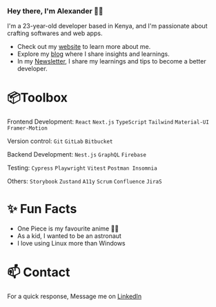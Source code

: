 ### Hey there, I'm Alexander 👋🏻
I'm a 23-year-old developer based in Kenya, and I'm passionate about crafting softwares and web apps.

  <ul>
    <li>Check out my <a href="#" target="_blank">website</a> to learn more about me.</li>
    <li>Explore my <a href="#" target="_blank">blog</a> where I share insights and learnings.</li>
    <li>In my <a href="#" target="_blank">Newsletter</a>, I share my learnings and tips to become a better developer.</li>
  </ul>

# 📦Toolbox
Frontend Development:  `React` `Next.js` `TypeScript` `Tailwind` `Material-UI` `Framer-Motion`

Version control: `Git` `GitLab` `Bitbucket`

Backend Development: `Nest.js` `GraphQL` `Firebase`

Testing: `Cypress` `Playwright` `Vitest` `Postman Insomnia`

Others: `Storybook` `Zustand` `A11y` `Scrum` `Confluence` `JiraS`

# ✨ Fun Facts
<ul>
  <li>One Piece is my favourite anime 🏴‍☠️</li>
  <li>As a kid, I wanted to be an astronaut</li>
  <li>I love using Linux more than Windows</li>
</ul>

# 📫 Contact
For a quick response, Message me on  <a href="https://www.linkedin.com/in/alexander-somba-149129215/" target="_blank">LinkedIn</a>



<!--
**ale-ship/ale-ship** is a ✨ _special_ ✨ repository because its `README.md` (this file) appears on your GitHub profile.

Here are some ideas to get you started:

- 🔭 I’m currently working on ...
- 🌱 I’m currently learning ...
- 👯 I’m looking to collaborate on ...
- 🤔 I’m looking for help with ...
- 💬 Ask me about ...
- 📫 How to reach me: ...
- 😄 Pronouns: ...
- ⚡ Fun fact: ...
-->
